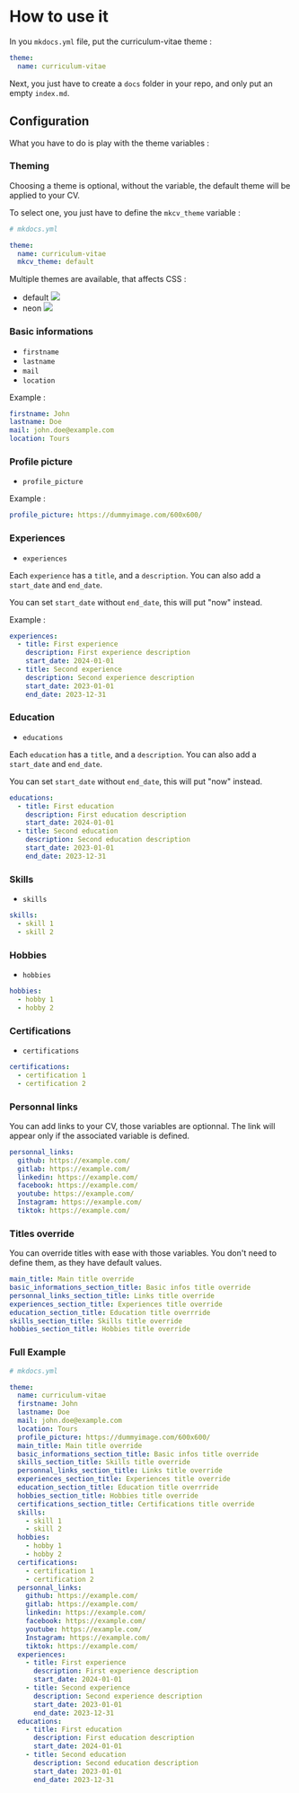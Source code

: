 # How to use it

In you `mkdocs.yml` file, put the curriculum-vitae theme :

```yml
theme:
  name: curriculum-vitae
```

Next, you just have to create a `docs` folder in your repo, and only put an empty `index.md`.

## Configuration

What you have to do is play with the theme variables :

### Theming

Choosing a theme is optional, without the variable, the default theme will be applied to your CV.

To select one, you just have to define the `mkcv_theme` variable :

```yml
# mkdocs.yml

theme:
  name: curriculum-vitae
  mkcv_theme: default
```

Multiple themes are available, that affects CSS :
- default
  ![](assets/themes/default.png)
- neon
  ![](assets/themes/neon.png)

### Basic informations

- `firstname`
- `lastname`
- `mail`
- `location`

Example :

```yml
firstname: John
lastname: Doe
mail: john.doe@example.com
location: Tours
```

### Profile picture

- `profile_picture`

Example :

```yml
profile_picture: https://dummyimage.com/600x600/
```

### Experiences

- `experiences`

Each `experience` has a `title`, and a `description`. You can also add a `start_date` and `end_date`.

You can set `start_date` without `end_date`, this will put "now" instead.

Example :

```yml
experiences:
  - title: First experience
    description: First experience description
    start_date: 2024-01-01
  - title: Second experience
    description: Second experience description
    start_date: 2023-01-01
    end_date: 2023-12-31
```

### Education

- `educations`

Each `education` has a `title`, and a `description`. You can also add a `start_date` and `end_date`.

You can set `start_date` without `end_date`, this will put "now" instead.

```yml
educations:
  - title: First education
    description: First education description
    start_date: 2024-01-01
  - title: Second education
    description: Second education description
    start_date: 2023-01-01
    end_date: 2023-12-31
```

### Skills

- `skills`

```yml
skills:
  - skill 1
  - skill 2
```

### Hobbies

- `hobbies`

```yml
hobbies:
  - hobby 1
  - hobby 2
```

### Certifications

- `certifications`

```yml
certifications:
  - certification 1
  - certification 2
```

### Personnal links

You can add links to your CV, those variables are optionnal. The link will appear only if the associated variable is defined.

```yml
personnal_links:
  github: https://example.com/
  gitlab: https://example.com/
  linkedin: https://example.com/
  facebook: https://example.com/
  youtube: https://example.com/
  Instagram: https://example.com/
  tiktok: https://example.com/
```

### Titles override

You can override titles with ease with those variables. You don't need to define them, as they have default values.

```yml
main_title: Main title override
basic_informations_section_title: Basic infos title override
personnal_links_section_title: Links title override
experiences_section_title: Experiences title override
education_section_title: Education title overrride
skills_section_title: Skills title override
hobbies_section_title: Hobbies title override
```

### Full Example

```yml
# mkdocs.yml

theme:
  name: curriculum-vitae
  firstname: John
  lastname: Doe
  mail: john.doe@example.com
  location: Tours
  profile_picture: https://dummyimage.com/600x600/
  main_title: Main title override
  basic_informations_section_title: Basic infos title override
  skills_section_title: Skills title override
  personnal_links_section_title: Links title override
  experiences_section_title: Experiences title override
  education_section_title: Education title overrride
  hobbies_section_title: Hobbies title override
  certifications_section_title: Certifications title override
  skills:
    - skill 1
    - skill 2
  hobbies:
    - hobby 1
    - hobby 2
  certifications:
    - certification 1
    - certification 2
  personnal_links:
    github: https://example.com/
    gitlab: https://example.com/
    linkedin: https://example.com/
    facebook: https://example.com/
    youtube: https://example.com/
    Instagram: https://example.com/
    tiktok: https://example.com/
  experiences:
    - title: First experience
      description: First experience description
      start_date: 2024-01-01
    - title: Second experience
      description: Second experience description
      start_date: 2023-01-01
      end_date: 2023-12-31
  educations:
    - title: First education
      description: First education description
      start_date: 2024-01-01
    - title: Second education
      description: Second education description
      start_date: 2023-01-01
      end_date: 2023-12-31
```
